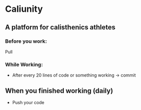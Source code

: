 # Caliunity

## A platform for calisthenics athletes

### Before you work:

Pull

### While Working:

-   After every 20 lines of code or something working -> commit

## When you finished working (daily)

-   Push your code
